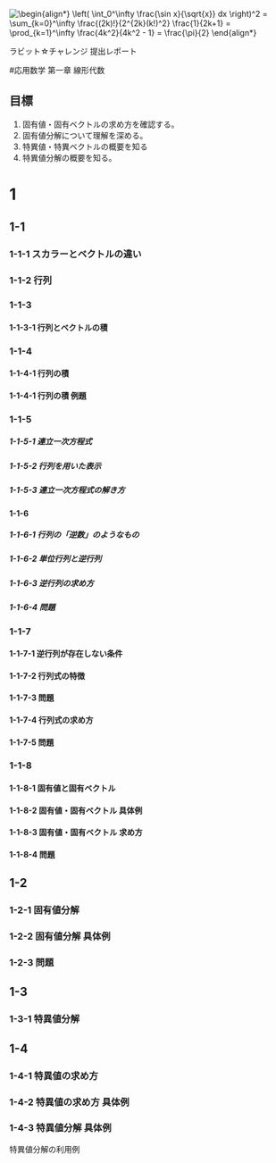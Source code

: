 ![\begin{align*}   \left( \int_0^\infty \frac{\sin x}{\sqrt{x}} dx \right)^2 =   \sum_{k=0}^\infty \frac{(2k)!}{2^{2k}(k!)^2} \frac{1}{2k+1} =   \prod_{k=1}^\infty \frac{4k^2}{4k^2 - 1} = \frac{\pi}{2} \end{align*}](https://render.githubusercontent.com/render/math?math=%5Cbegin%7Balign*%7D%20%20%20%5Cleft(%20%5Cint_0%5E%5Cinfty%20%5Cfrac%7B%5Csin%20x%7D%7B%5Csqrt%7Bx%7D%7D%20dx%20%5Cright)%5E2%20%3D%20%20%20%5Csum_%7Bk%3D0%7D%5E%5Cinfty%20%5Cfrac%7B(2k)!%7D%7B2%5E%7B2k%7D(k!)%5E2%7D%20%5Cfrac%7B1%7D%7B2k%2B1%7D%20%3D%20%20%20%5Cprod_%7Bk%3D1%7D%5E%5Cinfty%20%5Cfrac%7B4k%5E2%7D%7B4k%5E2%20-%201%7D%20%3D%20%5Cfrac%7B%5Cpi%7D%7B2%7D%20%5Cend%7Balign*%7D)

ラビット☆チャレンジ 提出レポート

#応用数学 第一章 線形代数

## 目標
1. 固有値・固有ベクトルの求め方を確認する。
2. 固有値分解について理解を深める。
3. 特異値・特異ベクトルの概要を知る
4. 特異値分解の概要を知る。

# 1
## 1-1
### 1-1-1 スカラーとベクトルの違い

### 1-1-2 行列
### 1-1-3
#### 1-1-3-1 行列とベクトルの積
### 1-1-4
#### 1-1-4-1 行列の積
#### 1-1-4-1 行列の積 例題
### 1-1-5
##### 1-1-5-1 連立一次方程式
##### 1-1-5-2 行列を用いた表示
##### 1-1-5-3 連立一次方程式の解き方
#### 1-1-6
##### 1-1-6-1 行列の「逆数」のようなもの
##### 1-1-6-2 単位行列と逆行列
##### 1-1-6-3 逆行列の求め方
##### 1-1-6-4 問題
### 1-1-7
#### 1-1-7-1 逆行列が存在しない条件
#### 1-1-7-2 行列式の特徴
#### 1-1-7-3 問題
#### 1-1-7-4 行列式の求め方
#### 1-1-7-5 問題
### 1-1-8
#### 1-1-8-1 固有値と固有ベクトル
#### 1-1-8-2 固有値・固有ベクトル 具体例
#### 1-1-8-3 固有値・固有ベクトル 求め方
#### 1-1-8-4 問題
## 1-2
### 1-2-1 固有値分解
### 1-2-2 固有値分解 具体例
### 1-2-3 問題
## 1-3
### 1-3-1 特異値分解
## 1-4
### 1-4-1 特異値の求め方
### 1-4-2 特異値の求め方 具体例
### 1-4-3 特異値分解 具体例

特異値分解の利用例


